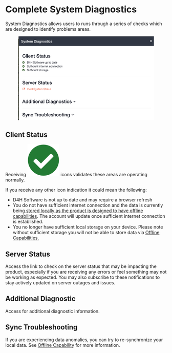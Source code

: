 # Complete System Diagnostics

System Diagnostics allows users to runs through a series of checks which are designed to identify problems areas.

<figure><img src="../../.gitbook/assets/Screen Shot 2022-10-12 at 1.21.18 PM.png" alt=""><figcaption></figcaption></figure>

## Client Status

Receiving <img src="../../.gitbook/assets/check-circle-solid.png" alt="" data-size="line"> icons validates these areas are operating normally.

If you receive any other icon indication it could mean the following:

* D4H Software is not up to date and may require a browser refresh
* You do not have sufficient internet connection and the data is currently being[ stored locally as the product is designed to have offline capabilities](../channels/offline-capability.md).  The account will update once sufficient internet connection is established.
* You no longer have sufficient local storage on your device.  Please note without sufficient storage you will not be able to store data via [Offline Capabilities.](../channels/offline-capability.md)&#x20;

## Server Status

Access the link to check on the server status that may be impacting the product, especially if you are receiving any errors or feel something may not be working as expected.  You may also subscribe to these notifications to stay actively updated on server outages and issues.

## Additional Diagnostic

Access for additional diagnostic information.

## Sync Troubleshooting

If you are experiencing data anomalies, you can try to re-synchronize your local data.  See [Offline Capability](../channels/offline-capability.md) for more information.
